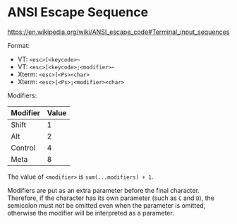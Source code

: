 # ANSI Escape Sequence

https://en.wikipedia.org/wiki/ANSI_escape_code#Terminal_input_sequences

Format:

- VT: `<esc>[<keycode>~`
- VT: `<esc>[<keycode>;<modifier>~`
- Xterm: `<esc>[<Ps><char>`
- Xterm: `<esc>[<Ps>;<modifier><char>`

Modifiers:

| Modifier | Value |
| -------- | ----- |
| Shift    | 1     |
| Alt      | 2     |
| Control  | 4     |
| Meta     | 8     |

The value of `<modifier>` is `sum(...modifiers) + 1`.

Modifiers are put as an extra parameter before the final character. Therefore, if the character has its own parameter (such as `C` and `D`), the semicolon must not be omitted even when the parameter is omitted, otherwise the modifier will be interpreted as a parameter.
